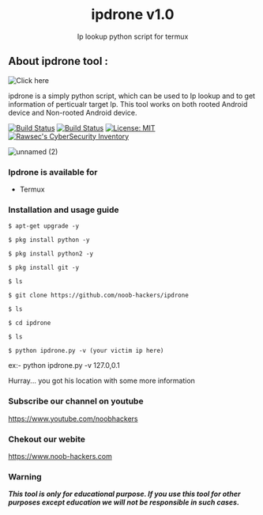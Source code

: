 <h1 align="center">ipdrone v1.0</h1>
<p align="center">
      Ip lookup python script for termux
</p>

## About ipdrone tool :
![Click here](https://user-images.githubusercontent.com/49580304/56079560-24b96f00-5e14-11e9-8951-922a9661e5f0.gif)

ipdrone is a simply python script, which can be used to Ip lookup and to get information of perticualr target Ip. This tool works on both rooted Android device and Non-rooted Android device.

[![Build Status](https://img.shields.io/github/stars/noob-hackers/ipdrone.svg)](https://github.com/noob-hackers/ipdrone)
[![Build Status](https://img.shields.io/github/forks/noob-hackers/ipdrone.svg)](https://github.com/noob-hackers/ipdrone)
[![License: MIT](https://img.shields.io/github/license/noob-hackers/ipdrone.svg)](https://github.com/noob-hackers/ipdrone)
[![Rawsec's CyberSecurity Inventory](https://inventory.rawsec.ml/img/badges/Rawsec-inventoried-FF5050_flat.svg)](https://inventory.rawsec.ml/tools.html#ipdrone)

![unnamed (2)](https://user-images.githubusercontent.com/49580304/56078909-e66b8200-5e0a-11e9-8e30-ab6351083f02.jpg)

### Ipdrone is available for

* Termux

### Installation and usage guide
 
```
$ apt-get upgrade -y
```
```
$ pkg install python -y 
```
```
$ pkg install python2 -y
```
```
$ pkg install git -y
```
```
$ ls
```
```
$ git clone https://github.com/noob-hackers/ipdrone
```
```
$ ls
```
```
$ cd ipdrone
```
```
$ ls
```
```
$ python ipdrone.py -v (your victim ip here)
```
ex:- python ipdrone.py -v 127.0,0.1

Hurray... you got his location with some more information

### Subscribe our channel on youtube
https://www.youtube.com/noobhackers

### Chekout our webite 
https://www.noob-hackers.com

### Warning

***This tool is only for educational purpose. If you use this tool for other purposes except education we will not be responsible in such cases.***
